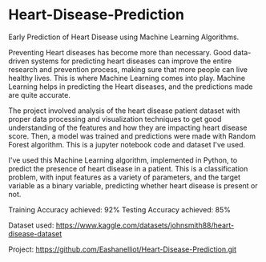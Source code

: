 # Heart-Disease-Prediction
Early Prediction of Heart Disease using Machine Learning Algorithms.

Preventing Heart diseases has become more than necessary. Good data-driven systems for predicting heart diseases can improve the entire research and prevention process, making sure that more people can live healthy lives. This is where Machine Learning comes into play. Machine Learning helps in predicting the Heart diseases, and the predictions made are quite accurate.

The project involved analysis of the heart disease patient dataset with proper data processing and visualization techniques to get good understanding of the features and how they are impacting heart disease score. Then, a model was trained and predictions were made with Random Forest algorithm. This is a jupyter notebook code and dataset I've used.

I've used this Machine Learning algorithm, implemented in Python, to predict the presence of heart disease in a patient. This is a classification problem, with input features as a variety of parameters, and the target variable as a binary variable, predicting whether heart disease is present or not.

Training Accuracy achieved: 92% 
Testing Accuracy achieved: 85% 

Dataset used: https://www.kaggle.com/datasets/johnsmith88/heart-disease-dataset

Project: https://github.com/Eashanelliot/Heart-Disease-Prediction.git
